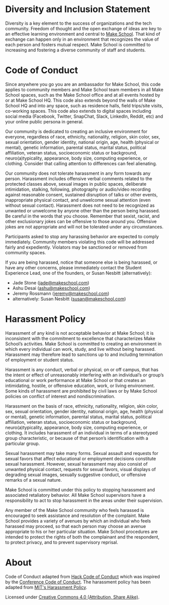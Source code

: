 # Diversity and Inclusion Statement

Diversity is a key element to the success of organizations and the tech community. Freedom of thought and the open exchange of ideas are key to an effective learning environment and central to [Make School](https://www.makeschool.com). That kind of exchange can happen only in an environment that recognizes the value of each person and fosters mutual respect. Make School is committed to increasing and fostering a diverse community of staff and students.

# Code of Conduct

Since anywhere you go you are an ambassador for Make School, this code applies to community members and Make School team members in all Make School spaces, such as the Make School office and at all events hosted by or at Make School HQ. This code also extends beyond the walls of Make School HQ and into any space, such as residence halls, field trips/site visits, co-working spaces. This code also extends to digital spaces including social media (Facebook, Twitter, SnapChat, Slack, LinkedIn, Reddit, etc) and your online public persona in general.

Our community is dedicated to creating an inclusive environment for everyone, regardless of race, ethnicity, nationality, religion, skin color, sex, sexual orientation, gender identity, national origin, age, health (physical or mental), genetic information, parental status, marital status, political affiliation, veteran status, socioeconomic status or background, neuro(a)typicality, appearance, body size, computing experience, or clothing. Consider that calling attention to differences can feel alienating.

Our community does not tolerate harassment in any form towards any person. Harassment includes offensive verbal comments related to the protected classes above, sexual images in public spaces, deliberate intimidation, stalking, following, photography or audio/video recording against reasonable consent, sustained disruption of talks or other events, inappropriate physical contact, and unwelcome sexual attention (even without sexual contact). Harassment does not need to be recognized as unwanted or unwelcome by anyone other than the person being harassed. Be careful in the words that you choose. Remember that sexist, racist, and other exclusionary jokes can be offensive to those around you. Offensive jokes are not appropriate and will not be tolerated under any circumstances.

Participants asked to stop any harassing behavior are expected to comply immediately. Community members violating this code will be addressed fairly and expediently. Violators may be sanctioned or removed from community spaces.

If you are being harassed, notice that someone else is being harassed, or have any other concerns, please immediately contact the Student Experience Lead, one of the founders, or Susan Nesbitt (alternatively):

- Jade Stone ([jade@makeschool.com](mailto:jade@makeschool.com))
- Ashu Desai ([ashu@makeschool.com](mailto:ashu@makeschool.com))
- Jeremy Rossmann ([jeremy@makeschool.com](mailto:jeremy@makeschool.com))
- alternatively: Susan Nesbitt ([susan@makeschool.com](mailto:susan@makeschool.com))

# Harassment Policy

Harassment of any kind is not acceptable behavior at Make School; it is inconsistent with the commitment to excellence that characterizes Make School’s activities. Make School is committed to creating an environment in which every individual can work, study, and live without being harassed. Harassment may therefore lead to sanctions up to and including termination of employment or student status.

Harassment is any conduct, verbal or physical, on or off campus, that has the intent or effect of unreasonably interfering with an individual’s or group’s educational or work performance at Make School or that creates an intimidating, hostile, or offensive education, work, or living environment. Some kinds of harassment are prohibited by civil laws or by Make School policies on conflict of interest and nondiscrimination.

Harassment on the basis of race, ethnicity, nationality, religion, skin color, sex, sexual orientation, gender identity, national origin, age, health (physical or mental), genetic information, parental status, marital status, political affiliation, veteran status, socioeconomic status or background, neuro(a)typicality, appearance, body size, computing experience, or clothing. It includes harassment of an individual in terms of a stereotyped group characteristic, or because of that person’s identification with a particular group.

Sexual harassment may take many forms. Sexual assault and requests for sexual favors that affect educational or employment decisions constitute sexual harassment. However, sexual harassment may also consist of unwanted physical contact, requests for sexual favors, visual displays of degrading sexual images, sexually suggestive conduct, or offensive remarks of a sexual nature.

Make School is committed under this policy to stopping harassment and associated retaliatory behavior. All Make School supervisors have a responsibility to act to stop harassment in the areas under their supervision.

Any member of the Make School community who feels harassed is encouraged to seek assistance and resolution of the complaint. Make School provides a variety of avenues by which an individual who feels harassed may proceed, so that each person may choose an avenue appropriate to his or her particular situation. Make School procedures are intended to protect the rights of both the complainant and the respondent, to protect privacy, and to prevent supervisory reprisal.

# About

Code of Conduct adapted from [Hack Code of Conduct](http://hackcodeofconduct.org/) which was inspired by the [Conference Code of Conduct](http://confcodeofconduct.com/). The harassment policy has been adapted from [MIT's Harassment Policy](http://handbook.mit.edu/harassment).

Licensed under [Creative Commons 4.0 (Attribution, Share Alike)](http://creativecommons.org/licenses/by-sa/4.0/).
